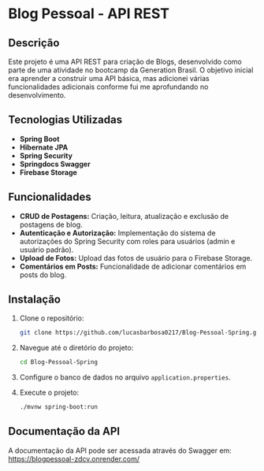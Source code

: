 # Blog Pessoal - API REST

## Descrição
Este projeto é uma API REST para criação de Blogs, desenvolvido como parte de uma atividade no bootcamp da Generation Brasil. O objetivo inicial era aprender a construir uma API básica, mas adicionei várias funcionalidades adicionais conforme fui me aprofundando no desenvolvimento.

## Tecnologias Utilizadas
- **Spring Boot**
- **Hibernate JPA**
- **Spring Security**
- **Springdocs Swagger**
- **Firebase Storage**

## Funcionalidades
- **CRUD de Postagens:** Criação, leitura, atualização e exclusão de postagens de blog.
- **Autenticação e Autorização:** Implementação do sistema de autorizações do Spring Security com roles para usuários (admin e usuário padrão).
- **Upload de Fotos:** Upload das fotos de usuário para o Firebase Storage.
- **Comentários em Posts:** Funcionalidade de adicionar comentários em posts do blog.

## Instalação
1. Clone o repositório:
    ```bash
    git clone https://github.com/lucasbarbosa0217/Blog-Pessoal-Spring.git
    ```
2. Navegue até o diretório do projeto:
    ```bash
    cd Blog-Pessoal-Spring
    ```
3. Configure o banco de dados no arquivo `application.properties`.

4. Execute o projeto:
    ```bash
    ./mvnw spring-boot:run
    ```

## Documentação da API
A documentação da API pode ser acessada através do Swagger em: https://blogpessoal-zdcv.onrender.com/
